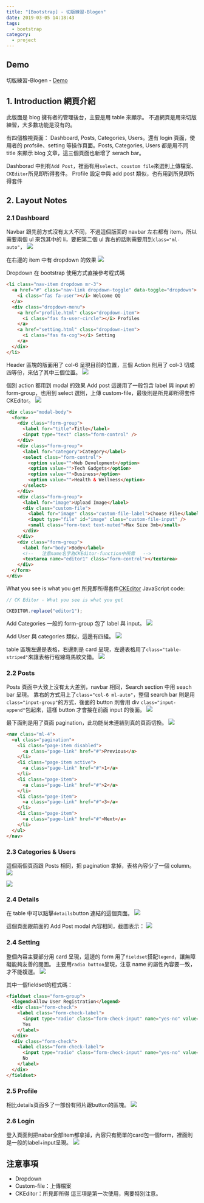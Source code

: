 ```yaml
---
title: "[Bootstrap] - 切版練習-Blogen"
date: 2019-03-05 14:18:43
tags:
  - bootstrap
category:
  - project
---
```


## Demo

切版練習-Blogen - [Demo](https://orow.github.io/MyProjects/BootstrapWith5Projects/Blogen-Practice/index.html)

## 1. Introduction 網頁介紹

此版面是 blog 擁有者的管理後台，主要是用 table 來顯示。
不過網頁是用來切版練習，大多數功能是沒有的。

有四個檢視頁面： Dashboard, Posts, Categories, Users。還有 login 頁面，使用者的 profsile、setting 等操作頁面。Posts, Categories, Users 都是用不同 title 來顯示 blog 文章，這三個頁面也新增了 serach bar。

Dashborad 中則有`Add Post`，裡面有用`select`、`coustom file`來選則上傳檔案、`CKEditor`所見即所得套件。
Profile 設定中與 add post 類似，也有用到所見即所得套件

## 2. Layout Notes

### 2.1 Dashboard

Navbar 跟先前方式沒有太大不同，不過這個版面的 navbar 左右都有 item，所以需要兩個 ul 來包其中的 li，要把第二個 ul 靠右的話則需要用到`class="ml-auto"`，
![](https://i.imgur.com/X6ERVfo.png)

在右邊的 item 中有 dropdown 的效果
![](https://i.imgur.com/HLHRIYm.png)

Dropdown 在 bootstrap 使用方式直接參考程式碼

```html
<li class="nav-item dropdown mr-3">
  <a href="#" class="nav-link dropdown-toggle" data-toggle="dropdown">
    <i class="fas fa-user"></i> Welcome QQ
  </a>
  <div class="dropdown-menu">
    <a href="profile.html" class="dropdown-item">
      <i class="fas fa-user-circle"></i> Profiles
    </a>
    <a href="setting.html" class="dropdown-item">
      <i class="fas fa-cog"></i> Setting
    </a>
  </div>
</li>
```

Header 區塊的版面用了 col-6 呈現目前的位置，三個 Action 則用了 col-3 切成四等份，來佔了其中三個位置。
![](https://i.imgur.com/Yfk5UC4.png)

個別 action 都用到 modal 的效果
Add post
這邊用了一般包含 label 與 input 的 form-group，也用到 select 選則，上傳 custom-file，最後則是所見即所得套件 CKEditor。
![](https://i.imgur.com/DuehURV.png)

```html
<div class="modal-body">
  <form>
    <div class="form-group">
      <label for="title">Title</label>
      <input type="text" class="form-control" />
    </div>
    <div class="form-group">
      <label for="category">Category</label>
      <select class="form-control">
        <option value="">Web Development</option>
        <option value="">Tech Gadgets</option>
        <option value="">Business</option>
        <option value="">Health & Wellness</option>
      </select>
    </div>
    <div class="form-group">
      <label for="image">Upload Image</label>
      <div class="custom-file">
        <label for="image" class="custom-file-label">Choose File</label>
        <input type="file" id="image" class="custom-file-input" />
        <small class="form-text text-muted">Max Size 3mb</small>
      </div>
    </div>
    <div class="form-group">
      <label for="body">Body</label>
      <!--   注意name名字為CKEditor-function中所需   -->
      <textarea name="editor1" class="form-control"></textarea>
    </div>
  </form>
</div>
```

What you see is what you get 所見即所得套件[CKEditor](https://cdn.ckeditor.com/)
JavaScript code:

```js
// CK Editor - What you see is what you get

CKEDITOR.replace("editor1");
```

Add Categories
一般的 form-group 包了 label 與 input。
![](https://i.imgur.com/VRs3gSx.png)

Add User
與 categories 類似，這邊有四組。
![](https://i.imgur.com/dWk6ANm.png)

table 區塊左邊是表格，右邊則是 card 呈現，左邊表格用了`class="table-striped"`來讓表格行程線斑馬紋交錯。
![](https://i.imgur.com/MlczDF1.png)

### 2.2 Posts

Posts 頁面中大致上沒有太大差別，navbar 相同，Search section 中用 seach bar 呈現。
靠右的方式用上了`class="col-6 ml-auto"`，整個 search bar 則是用`class="input-group"`的方式，後面的 button 則會用 div `class="input-append"`包起來，這樣 button 才會接在前面 input 的後面。
![](https://i.imgur.com/8T5DT5z.png)

最下面則是用了頁面 pagination，此功能尚未連結到真的頁面切換。
![](https://i.imgur.com/3wh45Bi.png)

```html
<nav class="ml-4">
  <ul class="pagination">
    <li class="page-item disabled">
      <a class="page-link" href="#">Previous</a>
    </li>
    <li class="page-item active">
      <a class="page-link" href="#">1</a>
    </li>
    <li class="page-item">
      <a class="page-link" href="#">2</a>
    </li>
    <li class="page-item">
      <a class="page-link" href="#">3</a>
    </li>
    <li class="page-item">
      <a class="page-link" href="#">Next</a>
    </li>
  </ul>
</nav>
```

### 2.3 Categories & Users

這個兩個頁面跟 Posts 相同，把 pagination 拿掉，表格內容少了一個 column。
![](https://i.imgur.com/jtQFHyv.png)

![](https://i.imgur.com/CbssgOy.png)

### 2.4 Details

在 table 中可以點擊`details`button 連結的這個頁面。
![](https://i.imgur.com/aWk8LQn.png)

這個頁面跟前面的 Add Post modal 內容相同，截圖表示：
![](https://i.imgur.com/DbWpz5Z.png)

### 2.4 Setting

整個內容主要部分用 card 呈現，這邊的 form 用了`fieldset`搭配`legend`，讓無障礙能夠友善的閱圖。
主要用`radio button`呈現，注意 name 的屬性內容要一致，才不能複選。
![](https://i.imgur.com/Iyi07hM.png)

其中一個fieldset的程式碼：

```html
<fieldset class="form-group">
  <legend>Allow User Registration</legend>
  <div class="form-check">
    <label class="form-check-label">
      <input type="radio" class="form-check-input" name="yes-no" value="Yes" checked>
      Yes
    </label>
  </div>
  <div class="form-check">
    <label class="form-check-label">
      <input type="radio" class="form-check-input" name="yes-no" value="No">
      No
    </label>
  </div>
</fieldset>
```

### 2.5 Profile

相比details頁面多了一部份有照片跟button的區塊。
![](https://i.imgur.com/uJ6wvku.png)

### 2.6 Login

登入頁面則把nabar全部item都拿掉，內容只有簡單的card包一個form，裡面則是一般的label+input呈現。
![](https://i.imgur.com/PdRfcLo.png)


## 注意事項

- Dropdown
- Custom-file：上傳檔案
- CKEditor：所見即所得
這三項是第一次使用，需要特別注意。